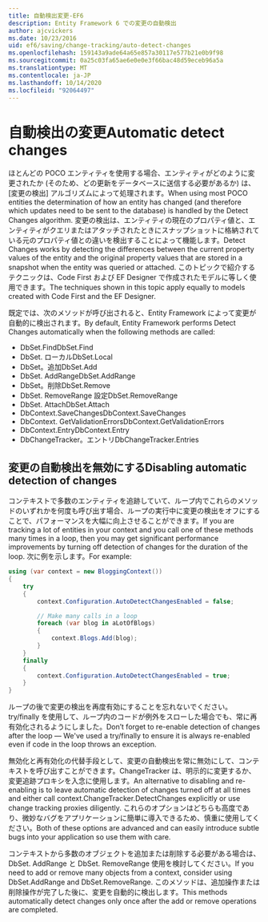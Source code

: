 ```yaml
---
title: 自動検出変更-EF6
description: Entity Framework 6 での変更の自動検出
author: ajcvickers
ms.date: 10/23/2016
uid: ef6/saving/change-tracking/auto-detect-changes
ms.openlocfilehash: 159143a9ade64a65e857a30117e577b21e0b9f98
ms.sourcegitcommit: 0a25c03fa65ae6e0e0e3f66bac48d59eceb96a5a
ms.translationtype: MT
ms.contentlocale: ja-JP
ms.lasthandoff: 10/14/2020
ms.locfileid: "92064497"
---
```

# <a name="automatic-detect-changes"></a><span data-ttu-id="97807-103">自動検出の変更</span><span class="sxs-lookup"><span data-stu-id="97807-103">Automatic detect changes</span></span>
<span data-ttu-id="97807-104">ほとんどの POCO エンティティを使用する場合、エンティティがどのように変更されたか (そのため、どの更新をデータベースに送信する必要があるか) は、[変更の検出] アルゴリズムによって処理されます。</span><span class="sxs-lookup"><span data-stu-id="97807-104">When using most POCO entities the determination of how an entity has changed (and therefore which updates need to be sent to the database) is handled by the Detect Changes algorithm.</span></span> <span data-ttu-id="97807-105">変更の検出は、エンティティの現在のプロパティ値と、エンティティがクエリまたはアタッチされたときにスナップショットに格納されている元のプロパティ値との違いを検出することによって機能します。</span><span class="sxs-lookup"><span data-stu-id="97807-105">Detect Changes works by detecting the differences between the current property values of the entity and the original property values that are stored in a snapshot when the entity was queried or attached.</span></span> <span data-ttu-id="97807-106">このトピックで紹介するテクニックは、Code First および EF Designer で作成されたモデルに等しく使用できます。</span><span class="sxs-lookup"><span data-stu-id="97807-106">The techniques shown in this topic apply equally to models created with Code First and the EF Designer.</span></span>  

<span data-ttu-id="97807-107">既定では、次のメソッドが呼び出されると、Entity Framework によって変更が自動的に検出されます。</span><span class="sxs-lookup"><span data-stu-id="97807-107">By default, Entity Framework performs Detect Changes automatically when the following methods are called:</span></span>  

- <span data-ttu-id="97807-108">DbSet.Find</span><span class="sxs-lookup"><span data-stu-id="97807-108">DbSet.Find</span></span>  
- <span data-ttu-id="97807-109">DbSet. ローカル</span><span class="sxs-lookup"><span data-stu-id="97807-109">DbSet.Local</span></span>  
- <span data-ttu-id="97807-110">DbSet。追加</span><span class="sxs-lookup"><span data-stu-id="97807-110">DbSet.Add</span></span>  
- <span data-ttu-id="97807-111">DbSet. AddRange</span><span class="sxs-lookup"><span data-stu-id="97807-111">DbSet.AddRange</span></span>
- <span data-ttu-id="97807-112">DbSet。削除</span><span class="sxs-lookup"><span data-stu-id="97807-112">DbSet.Remove</span></span>  
- <span data-ttu-id="97807-113">DbSet. RemoveRange 設定</span><span class="sxs-lookup"><span data-stu-id="97807-113">DbSet.RemoveRange</span></span>
- <span data-ttu-id="97807-114">DbSet. Attach</span><span class="sxs-lookup"><span data-stu-id="97807-114">DbSet.Attach</span></span>  
- <span data-ttu-id="97807-115">DbContext.SaveChanges</span><span class="sxs-lookup"><span data-stu-id="97807-115">DbContext.SaveChanges</span></span>  
- <span data-ttu-id="97807-116">DbContext. GetValidationErrors</span><span class="sxs-lookup"><span data-stu-id="97807-116">DbContext.GetValidationErrors</span></span>  
- <span data-ttu-id="97807-117">DbContext.Entry</span><span class="sxs-lookup"><span data-stu-id="97807-117">DbContext.Entry</span></span>  
- <span data-ttu-id="97807-118">DbChangeTracker。エントリ</span><span class="sxs-lookup"><span data-stu-id="97807-118">DbChangeTracker.Entries</span></span>  

## <a name="disabling-automatic-detection-of-changes"></a><span data-ttu-id="97807-119">変更の自動検出を無効にする</span><span class="sxs-lookup"><span data-stu-id="97807-119">Disabling automatic detection of changes</span></span>  

<span data-ttu-id="97807-120">コンテキストで多数のエンティティを追跡していて、ループ内でこれらのメソッドのいずれかを何度も呼び出す場合、ループの実行中に変更の検出をオフにすることで、パフォーマンスを大幅に向上させることができます。</span><span class="sxs-lookup"><span data-stu-id="97807-120">If you are tracking a lot of entities in your context and you call one of these methods many times in a loop, then you may get significant performance improvements by turning off detection of changes for the duration of the loop.</span></span> <span data-ttu-id="97807-121">次に例を示します。</span><span class="sxs-lookup"><span data-stu-id="97807-121">For example:</span></span>  

``` csharp
using (var context = new BloggingContext())
{
    try
    {
        context.Configuration.AutoDetectChangesEnabled = false;

        // Make many calls in a loop
        foreach (var blog in aLotOfBlogs)
        {
            context.Blogs.Add(blog);
        }
    }
    finally
    {
        context.Configuration.AutoDetectChangesEnabled = true;
    }
}
```  

<span data-ttu-id="97807-122">ループの後で変更の検出を再度有効にすることを忘れないでください。 try/finally を使用して、ループ内のコードが例外をスローした場合でも、常に再有効化されるようにしました。</span><span class="sxs-lookup"><span data-stu-id="97807-122">Don’t forget to re-enable detection of changes after the loop — We've used a try/finally to ensure it is always re-enabled even if code in the loop throws an exception.</span></span>  

<span data-ttu-id="97807-123">無効化と再有効化の代替手段として、変更の自動検出を常に無効にして、コンテキストを呼び出すことができます。ChangeTracker は、明示的に変更するか、変更追跡プロキシを入念に使用します。</span><span class="sxs-lookup"><span data-stu-id="97807-123">An alternative to disabling and re-enabling is to leave automatic detection of changes turned off at all times and either call context.ChangeTracker.DetectChanges explicitly or use change tracking proxies diligently.</span></span> <span data-ttu-id="97807-124">これらのオプションはどちらも高度であり、微妙なバグをアプリケーションに簡単に導入できるため、慎重に使用してください。</span><span class="sxs-lookup"><span data-stu-id="97807-124">Both of these options are advanced and can easily introduce subtle bugs into your application so use them with care.</span></span>  

<span data-ttu-id="97807-125">コンテキストから多数のオブジェクトを追加または削除する必要がある場合は、DbSet. AddRange と DbSet. RemoveRange 使用を検討してください。</span><span class="sxs-lookup"><span data-stu-id="97807-125">If you need to add or remove many objects from a context, consider using DbSet.AddRange and DbSet.RemoveRange.</span></span> <span data-ttu-id="97807-126">このメソッドは、追加操作または削除操作が完了した後に、変更を自動的に検出します。</span><span class="sxs-lookup"><span data-stu-id="97807-126">This methods automatically detect changes only once after the add or remove operations are completed.</span></span> 
